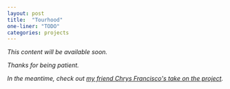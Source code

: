 ```yaml
---
layout: post
title:  "Tourhood"
one-liner: "TODO"
categories: projects
---
```

*This content will be available soon.*

*Thanks for being patient.*

*In the meantime, check out [my friend Chrys Francisco's take on the project](http://www.chrysfrancisco.com/tourhood.html).*
